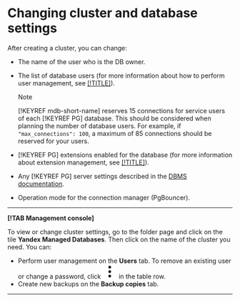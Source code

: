# Changing cluster and database settings

After creating a cluster, you can change:

- The name of the user who is the DB owner.
- The list of database users (for more information about how to perform user management, see [[!TITLE]](cluster-users.md)).

    > [!NOTE]
    > 
    > [!KEYREF mdb-short-name] reserves 15 connections for service users of each [!KEYREF PG] database. This should be considered when planning the number of database users. For example, if `"max_connections": 100`, a maximum of 85 connections should be reserved for your users.
    
- [!KEYREF PG] extensions enabled for the database (for more information about extension management, see [[!TITLE]](cluster-extensions.md)).
- Any [!KEYREF PG] server settings described in the [DBMS documentation](https://www.postgresql.org/docs/10/static/runtime-config.html).
- Operation mode for the connection manager (PgBouncer).

---

**[!TAB Management console]**

To view or change cluster settings, go to the folder page and click on the tile **Yandex Managed Databases**. Then click on the name of the cluster you need.
You can:

- Perform user management on the **Users** tab. To remove an existing user or change a password, click ![](../../../_assets/vertical-ellipsis.svg) in the table row.
- Create new backups on the **Backup copies** tab.

---

